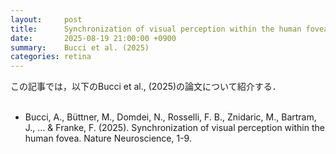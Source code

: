 ```yaml
---
layout:     post
title:      Synchronization of visual perception within the human fovea
date:       2025-08-19 21:00:00 +0900
summary:    Bucci et al. (2025) 
categories: retina
---
```


この記事では，以下のBucci et al., (2025)の論文について紹介する．
<br><br>

- Bucci, A., Büttner, M., Domdei, N., Rosselli, F. B., Znidaric, M., Bartram, J., ... & Franke, F. (2025). Synchronization of visual perception within the human fovea. Nature Neuroscience, 1-9.
